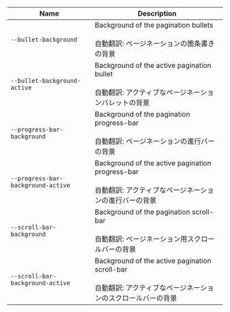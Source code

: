 | Name                               | Description                                                                                                            |
| ---------------------------------- | ---------------------------------------------------------------------------------------------------------------------- |
| `--bullet-background`              | Background of the pagination bullets<br /><br />自動翻訳: ページネーションの箇条書きの背景                             |
| `--bullet-background-active`       | Background of the active pagination bullet<br /><br />自動翻訳: アクティブなページネーションバレットの背景             |
| `--progress-bar-background`        | Background of the pagination progress-bar<br /><br />自動翻訳: ページネーションの進行バーの背景                        |
| `--progress-bar-background-active` | Background of the active pagination progress-bar<br /><br />自動翻訳: アクティブなページネーションの進行バーの背景     |
| `--scroll-bar-background`          | Background of the pagination scroll-bar<br /><br />自動翻訳: ページネーション用スクロールバーの背景                    |
| `--scroll-bar-background-active`   | Background of the active pagination scroll-bar<br /><br />自動翻訳: アクティブなページネーションのスクロールバーの背景 |
